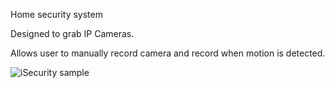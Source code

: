 Home security system

Designed to grab IP Cameras.

Allows user to manually record camera and record when motion is detected.


![iSecurity sample](iSecurity.gif)